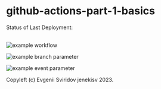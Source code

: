 # github-actions-part-1-basics

Status of Last Deployment:<br><br>

![example workflow](https://github.com/jenekisv/github-actions-part-1-basics/workflows/My-GitHubActions-Basics/badge.svg)<br>

![example branch parameter](https://github.com/jenekisv/github-actions-part-1-basics/actions/workflows/my-basics.yml/badge.svg?branch=main)<br>

![example event parameter](https://github.com/jenekisv/github-actions-part-1-basics/actions/workflows/my-basics.yml/badge.svg?event=push)<br>

Copyleft (c) Evgenii Sviridov jenekisv 2023.

